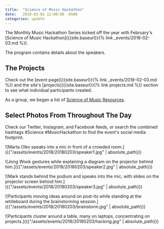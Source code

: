 ```yaml
---
title:  "Science of Music Hackathon"
date:   2018-03-02 12:00:00 -0500
categories: update
---
```

The Monthly Music Hackathon Series kicked off the year with February's [Science of Music Hackathon]({{site.baseurl}}{% link _events/2018-02-03.md %}).

The program contains details about the speakers.

## The Projects
Check out the [event page]({{site.baseurl}}{% link _events/2018-02-03.md %}) and the site's [projects]({{site.baseurl}}{% link projects.md %}) section to see what individual participants created.

As a group, we began a list of [Science of Music Resources](https://docs.google.com/document/d/1cEkcjvsJU5KIhi--S1tOJGSVTMQJcD72A_6awwgpXt8/edit#heading=h.dgjtlmp0jc2h).

## Select Photos From Throughout The Day
Check our Twitter, Instagram, and Facebook feeds, or search the combined hashtags #Science #MusicHackathon to find the event's social media footprint.

![Marta Olko speaks into a mic in front of a crowded room.]({{"/assets/events/2018/20180203/speaker1.jpg" | absolute_path}})

![Jong Wook gestures while explaining a diagram on the projector behind him.]({{"/assets/events/2018/20180203/speaker2.jpg" | absolute_path}})

![Mark stands behind the podium and speaks into the mic, with slides on the projector screen behind him.]({{"/assets/events/2018/20180203/speaker3.jpg" | absolute_path}})

![Participants moving ideas around on post-its while standing at the whiteboard during the brainstorming session.]({{"/assets/events/2018/20180203/brainstorm.jpg" | absolute_path}})

![Participants cluster around a table, many on laptops, concentrating on projects.]({{"/assets/events/2018/20180203/hacking.jpg" | absolute_path}})
